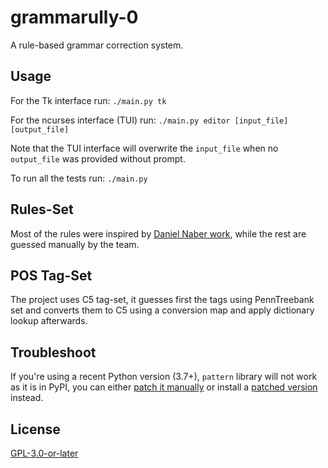 # grammarully-0
A rule-based grammar correction system.

## Usage
For the Tk interface run:
```./main.py tk```

For the ncurses interface (TUI) run:
```./main.py editor [input_file] [output_file]```

Note that the TUI interface will overwrite the `input_file` when no `output_file` was provided without prompt.

To run all the tests run: ```./main.py```

## Rules-Set
Most of the rules were inspired by [Daniel Naber work](https://www.danielnaber.de/languagetool/download/style_and_grammar_checker.pdf), while the rest are guessed manually by the team.

## POS Tag-Set
The project uses C5 tag-set, it guesses first the tags using PennTreebank set and converts them to C5 using a conversion map and  apply dictionary lookup afterwards.

## Troubleshoot
If you're using a recent Python version (3.7+), `pattern` library will not work as it is in PyPI, you can either [patch it manually](https://github.com/piskvorky/gensim/issues/2438#issuecomment-644753776) or install a [patched version](https://github.com/i-be-snek/pattern-StopIteration-fix) instead.

## License
[GPL-3.0-or-later](./LICENSE)
